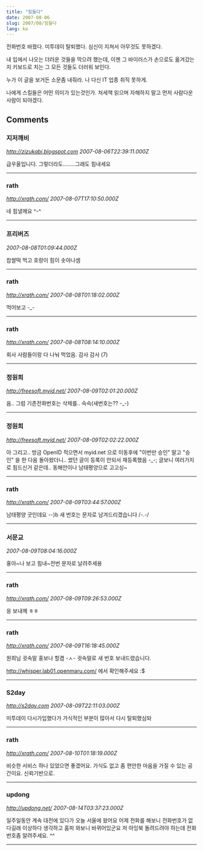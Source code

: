 ```yaml
---
title: "힘들다"
date: 2007-08-06
slug: 2007/08/힘들다
lang: ko
---
```


전화번호 바꿨다.
미투데이 탈퇴했다. 
심신이 지쳐서 아무것도 못하겠다.

내 입에서 나오는 더러운 것들을 막으려 했는데,
이젠 그 바이러스가 손으로도 옮겨갔는지
키보드로 치는 그 모든 것들도 더러워 보인다. 

누가 이 글을 보거든 소문좀 내줘라. 
나 다신 IT 업종 취직 못하게.

나에게 스킬들은 어떤 의미가 있는것인가.
처세책 읽으며 자해하지 말고 
먼저 사람다운 사람이 되야겠다.

## Comments

### 지저깨비
*http://zizukabi.blogspot.com*
*2007-08-06T22:39:11.000Z*

급우울입니다.
그렇더라도........그래도 힘내세요

---

### rath
*http://xrath.com/*
*2007-08-07T17:10:50.000Z*

네 힘낼께요 ^-^

---

### 프리버즈
*2007-08-08T01:09:44.000Z*

찹쌀떡 먹고 호랑이 힘이 솟아나셈

---

### rath
*http://xrath.com/*
*2007-08-08T01:18:02.000Z*

먹어보고 -_-

---

### rath
*http://xrath.com/*
*2007-08-08T08:14:10.000Z*

회사 사람들이랑 다 나눠 먹었음.
감사 감사 (7)

---

### 정원희
*http://freesoft.myid.net/*
*2007-08-09T02:01:20.000Z*

음.. 그럼 기존전화번호는 삭제를.. 슥슥(새번호는?? -_-)

---

### 정원희
*http://freesoft.myid.net/*
*2007-08-09T02:02:22.000Z*

아 그리고.. 방금 OpenID 적으면서 myid.net 으로 이동후에 "이번만 승인" 말고 "승인" 을 한 다음 돌아왔더니.. 썼던 글이 등록이 안되서 재등록했음 -_-;
글보니 여러가지로 힘드신거 같은데.. 동해안이나 남태평양으로 고고싱~

---

### rath
*http://xrath.com/*
*2007-08-09T03:44:57.000Z*

남태평양 굿인데요 --)b
새 번호는 문자로 남겨드리겠습니다 /-.-/

---

### 서문교
*2007-08-09T08:04:16.000Z*

횽아~나 보고 힘내~전번 문자로 날려주세용

---

### rath
*http://xrath.com/*
*2007-08-09T09:26:53.000Z*

응 보내께 ㅎㅎ

---

### rath
*http://xrath.com/*
*2007-08-09T16:18:45.000Z*

원희님 귓속말 홍보나 할겸 -ㅅ-
귓속말로 새 번호 보내드렸습니다. 

http://whisper.lab01.openmaru.com/ 에서 확인해주세요 :$

---

### S2day
*http://s2day.com*
*2007-08-09T22:11:03.000Z*

미투데이 다시가입했다가 가식적인 부분이 많아서 다시 탈퇴했심돠

---

### rath
*http://xrath.com/*
*2007-08-10T01:18:19.000Z*

비슷한 서비스 하나 있었으면 좋겠어요. 가식도 없고 좀 편안한 마음을 가질 수 있는 공간이요. 신뢰기반으로.

---

### updong
*http://updong.net/*
*2007-08-14T03:37:23.000Z*

일주일동안 계속 대전에 있다가 오늘 서울에 왔어요 어제 전화를 해보니
전화번호가 없다길래 이상하다 생각하고 홈피 와보니 바뀌어있군요 
저 아잉북 돌려드려야 하는데 전화번호좀 알려주세요. ^^

---

